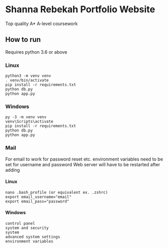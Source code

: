 # Shanna Rebekah Portfolio Website

Top quality A* A-level coursework

## How to run
Requires python 3.6 or above

### Linux
```
python3 -m venv venv
. venv/bin/activate
pip install -r requirements.txt
python db.py
python app.py
```

### Windows
```
py -3 -m venv venv
venv\Scripts\activate
pip install -r requirements.txt
python db.py
python app.py
```

### Mail
For email to work for password reset etc. environment variables need to be set for username and password
Web server will have to be restarted after adding

#### Linux
```
nano .bash_profile (or equivalent ex. .zshrc)
export email_username="email"
export email_pass="password"
```

#### Windows
```
control panel
system and security
system
advanced system settings
environment variables
```


